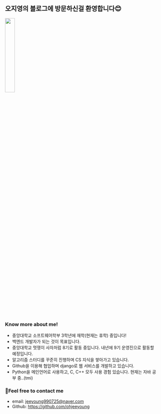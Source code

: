 ## 오지영의 블로그에 방문하신걸 환영합니다😊

<img src="https://user-images.githubusercontent.com/62995632/95622857-451cc500-0aaf-11eb-96df-b914c5dcd21e.jpeg"  width="25%" height="25%">

### Know more about me!
- 중앙대학교 소프트웨어학부 3학년에 재학(현재는 휴학) 중입니다!
- 백엔드 개발자가 되는 것이 목표입니다.
- 중앙대학교 멋쟁이 사자처럼 8기로 활동 중입니다. 내년에 9기 운영진으로 활동할 예정입니다.
- 알고리즘 스터디를 꾸준히 진행하며 CS 지식을 쌓아가고 있습니다.
- Github을 이용해 협업하며 django로 웹 서비스를 개발하고 있습니다.
- Python을 메인언어로 사용하고, C, C++ 모두 사용 경험 있습니다. 현재는 자바 공부 중..(tmi)


### 🙌Feel free to contact me
- email: jeeyoung990725@naver.com
- Github: https://github.com/ohjeeyoung
